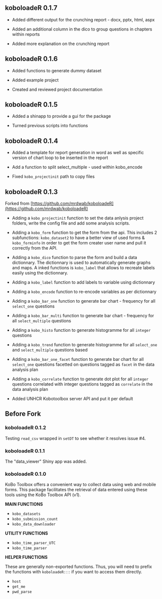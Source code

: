 ## koboloadeR 0.1.7

  *  Added different output for the crunching report - docx, pptx, html, aspx
  
  *  Added an additional column in the dico to group questions in chapters within reports
  
  *  Added more explanation on the crunching report


## koboloadeR 0.1.6

  *  Added functions to generate dummy dataset
  
  *  Added example project
  
  *  Created and reviewed project documentation


## koboloadeR 0.1.5

  *  Added a shinapp to provide a gui for the package
 
  *  Turned previous scripts into functions


## koboloadeR 0.1.4

  *  Added a template for report generation in word as well as specific version of chart loop to be inserted in the report
 
  *  Add a function to split select_multiple - used within kobo_encode
 
  *  Fixed `kobo_projectinit` path to copy files

## koboloadeR 0.1.3

Forked from [https://github.com/mrdwab/koboloadeR](https://github.com/mrdwab/koboloadeR)

  *  Adding a `kobo_projectinit` function to set the data anlysis project folders, write the config file and add some analysis scripts.

  *  Adding a `kobo_form` function to get the form from the api. This includes 2 subfunctions: `kobo_dataset2` to have a better view of used forms & `kobo_forminfo` in order to get the form creater user name and pull it correctly from the API.

  *  Adding a `kobo_dico` function to parse the form and build a data dictionnary. The dictionnary is used to automatically generate graphs and maps. A inked functions is `kobo_label` that allows to recreate labels easily using the dictionnary.

  *  Adding a `kobo_label` function to add labels to variable using dictionnary

  *  Adding a `kobo_encode` function to re-encode variables as per dictionnary

  *  Adding a `kobo_bar_one` function to generate bar chart - frequency for all `select_one` questions

  *  Adding a `kobo_bar_multi` function to generate bar chart - frequency for all `select_multiple` questions

  *  Adding a `kobo_histo` function to generate histogramme for all `integer` questions

  *  Adding a `kobo_trend` function to generate histogramme for all `select_one` and `select_multiple` questions based 

  *  Adding a `kobo_bar_one_facet` function to generate bar chart for all `select_one` questions facetted on questions tagged as `facet` in the data analysis plan 

  *  Adding a `kobo_correlate` function to generate dot plot for all `integer` questions correlated with integer questions tagged as `correlate` in the data analysis plan 

  *  Added UNHCR Kobotoolbox server API and put it per default


## Before Fork

### koboloadeR 0.1.2

Testing `read_csv` wrapped in `setDT` to see whether it resolves issue #4.

### koboloadeR 0.1.1

The "data_viewer" Shiny app was added. 

### koboloadeR 0.1.0

KoBo Toolbox offers a convenient way to collect data using web and mobile forms. This package facilitates the retrieval of data entered using these tools using the KoBo Toolbox API (v1).

__MAIN FUNCTIONS__

  *  `kobo_datasets`
  *  `kobo_submission_count`
  *  `kobo_data_downloader`

__UTILITY FUNCTIONS__

  *  `kobo_time_parser_UTC`
  *  `kobo_time_parser`

__HELPER FUNCTIONS__

These are generally non-exported functions. Thus, you will need to prefix the functions with `koboloadeR:::` if you want to access them directly.

  *  `host`
  *  `get_me`
  *  `pwd_parse`
